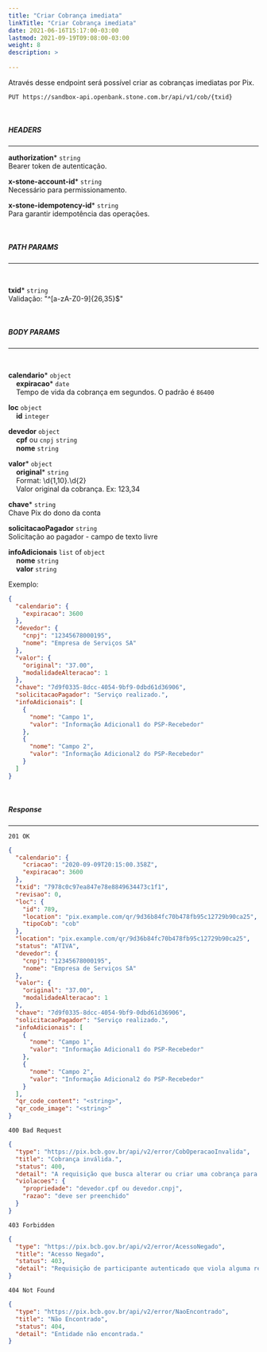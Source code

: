 ```yaml
---
title: "Criar Cobrança imediata"
linkTitle: "Criar Cobrança imediata"
date: 2021-06-16T15:17:00-03:00
lastmod: 2021-09-19T09:08:00-03:00
weight: 8
description: >
  
---
```


Através desse endpoint será possível criar as cobranças imediatas por Pix.


```
PUT https://sandbox-api.openbank.stone.com.br/api/v1/cob/{txid}
```
<br>

##### **HEADERS**
---

**authorization*** `string`
<br> Bearer token de autenticação.

**x-stone-account-id*** `string`
<br> Necessário para permissionamento.

**x-stone-idempotency-id*** `string`
<br> Para garantir idempotência das operações.

<br>

##### **PATH PARAMS**
---
<br>

**txid*** `string`
<br>Validação: "^[a-zA-Z0-9]{26,35}$"

<br>

##### **BODY PARAMS**
---
<br>

**calendario*** `object`
<br>&nbsp;&nbsp;&nbsp;&nbsp;**expiracao*** `date`
<br>&nbsp;&nbsp;&nbsp;&nbsp;Tempo de vida da cobrança em segundos. O padrão é `86400`

**loc** `object`
<br>&nbsp;&nbsp;&nbsp;&nbsp;**id** `integer`

**devedor** `object`
<br>&nbsp;&nbsp;&nbsp;&nbsp;**cpf** ou `cnpj` `string`
<br>&nbsp;&nbsp;&nbsp;&nbsp;**nome** `string`

**valor*** `object`
<br>&nbsp;&nbsp;&nbsp;&nbsp;**original*** `string`
<br>&nbsp;&nbsp;&nbsp;&nbsp;Format: \d{1,10}\.\d{2}
<br>&nbsp;&nbsp;&nbsp;&nbsp;Valor original da cobrança. Ex: 123,34

**chave*** `string`
<br>Chave Pix do dono da conta

**solicitacaoPagador** `string`
<br>Solicitação ao pagador - campo de texto livre

**infoAdicionais** `list` of `object`
<br>&nbsp;&nbsp;&nbsp;&nbsp;**nome** `string`
<br>&nbsp;&nbsp;&nbsp;&nbsp;**valor** `string`


Exemplo:

```json
{
  "calendario": {
    "expiracao": 3600
  },
  "devedor": {
    "cnpj": "12345678000195",
    "nome": "Empresa de Serviços SA"
  },
  "valor": {
    "original": "37.00",
    "modalidadeAlteracao": 1
  },
  "chave": "7d9f0335-8dcc-4054-9bf9-0dbd61d36906",
  "solicitacaoPagador": "Serviço realizado.",
  "infoAdicionais": [
    {
      "nome": "Campo 1",
      "valor": "Informação Adicional1 do PSP-Recebedor"
    },
    {
      "nome": "Campo 2",
      "valor": "Informação Adicional2 do PSP-Recebedor"
    }
  ]
}
```
<br>

##### **Response**
---

```
201 OK
```

```json
{
  "calendario": {
    "criacao": "2020-09-09T20:15:00.358Z",
    "expiracao": 3600
  },
  "txid": "7978c0c97ea847e78e8849634473c1f1",
  "revisao": 0,
  "loc": {
    "id": 789,
    "location": "pix.example.com/qr/9d36b84fc70b478fb95c12729b90ca25",
    "tipoCob": "cob"
  },
  "location": "pix.example.com/qr/9d36b84fc70b478fb95c12729b90ca25",
  "status": "ATIVA",
  "devedor": {
    "cnpj": "12345678000195",
    "nome": "Empresa de Serviços SA"
  },
  "valor": {
    "original": "37.00",
    "modalidadeAlteracao": 1
  },
  "chave": "7d9f0335-8dcc-4054-9bf9-0dbd61d36906",
  "solicitacaoPagador": "Serviço realizado.",
  "infoAdicionais": [
    {
      "nome": "Campo 1",
      "valor": "Informação Adicional1 do PSP-Recebedor"
    },
    {
      "nome": "Campo 2",
      "valor": "Informação Adicional2 do PSP-Recebedor"
    }
  ],
  "qr_code_content": "<string>",
  "qr_code_image": "<string>"
}
```

```
400 Bad Request
```

```json
{
  "type": "https://pix.bcb.gov.br/api/v2/error/CobOperacaoInvalida",
  "title": "Cobrança inválida.",
  "status": 400,
  "detail": "A requisição que busca alterar ou criar uma cobrança para pagamento imediato não respeita o schema ou está semanticamente errada.",
  "violacoes": {
    "propriedade": "devedor.cpf ou devedor.cnpj",
    "razao": "deve ser preenchido"
  }
}
```

```
403 Forbidden
```

```json
{
  "type": "https://pix.bcb.gov.br/api/v2/error/AcessoNegado",
  "title": "Acesso Negado",
  "status": 403,
  "detail": "Requisição de participante autenticado que viola alguma regra de autorização."
}
```

```
404 Not Found
```

```json
{
  "type": "https://pix.bcb.gov.br/api/v2/error/NaoEncontrado",
  "title": "Não Encontrado",
  "status": 404,
  "detail": "Entidade não encontrada."
}
```